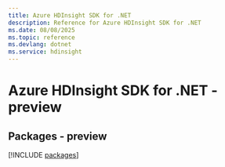 ```yaml
---
title: Azure HDInsight SDK for .NET
description: Reference for Azure HDInsight SDK for .NET
ms.date: 08/08/2025
ms.topic: reference
ms.devlang: dotnet
ms.service: hdinsight
---
```

# Azure HDInsight SDK for .NET - preview
## Packages - preview
[!INCLUDE [packages](hdinsight-index.md)]